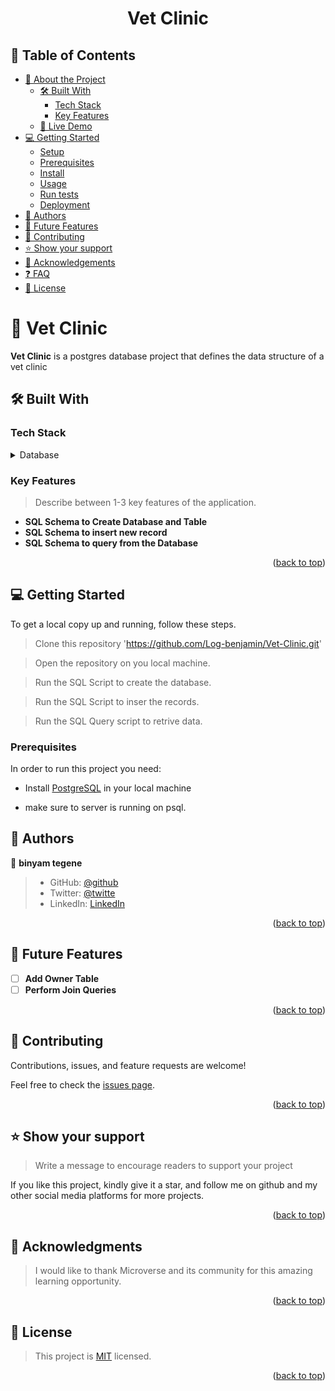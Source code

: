 <a name="readme-top"></a>

<diV align=center>
    <h1> Vet Clinic </h1>
</div>

<!-- TABLE OF CONTENTS -->

## 📗 Table of Contents

- [📖 About the Project](#about-project)
  - [🛠 Built With](#built-with)
    - [Tech Stack](#tech-stack)
    - [Key Features](#key-features)
  - [🚀 Live Demo](#live-demo)
- [💻 Getting Started](#getting-started)
  - [Setup](#setup)
  - [Prerequisites](#prerequisites)
  - [Install](#install)
  - [Usage](#usage)
  - [Run tests](#run-tests)
  - [Deployment](#triangular_flag_on_post-deployment)
- [👥 Authors](#authors)
- [🔭 Future Features](#future-features)
- [🤝 Contributing](#contributing)
- [⭐️ Show your support](#support)
- [🙏 Acknowledgements](#acknowledgements)
- [❓ FAQ](#faq)
- [📝 License](#license)

<!-- PROJECT DESCRIPTION -->

# 📖 Vet Clinic <a name="about-project"></a>


**Vet Clinic** is a postgres database project that defines the data structure of a vet clinic

## 🛠 Built With <a name="built-with"></a>

### Tech Stack <a name="tech-stack"></a>

<details>
<summary>Database</summary>
  <ul>
    <li><a href="https://www.postgresql.org/">PostgreSQL</a></li>
  </ul>
</details>

<!-- Features -->

### Key Features <a name="key-features"></a>

> Describe between 1-3 key features of the application.

- **SQL Schema to Create Database and Table**
- **SQL Schema to insert new record**
- **SQL Schema to query from the Database**

<p align="right">(<a href="#readme-top">back to top</a>)</p>

<!-- GETTING STARTED -->

## 💻 Getting Started <a name="getting-started"></a>


To get a local copy up and running, follow these steps.

> Clone this repository   'https://github.com/Log-benjamin/Vet-Clinic.git'

> Open the repository on you local machine.

> Run the SQL Script to create the database.

> Run the SQL Script to inser the records.

> Run the SQL Query script to retrive data. 

### Prerequisites

In order to run this project you need:

- Install <a href="https://www.postgresql.org/">PostgreSQL</a> in your local machine

- make sure to server is running on psql.


<!-- AUTHORS -->

## 👥 Authors <a name="authors"></a>

👤 **binyam tegene**

> - GitHub: [@github](https://github.com/Log-benjamin?tab=repositories)
> - Twitter: [@twitte](https://twitter.com/@binyam_tegene)
> - LinkedIn: [LinkedIn](https://www.linkedin.com/in/binyam-tegene-4b77ab265)


<p align="right">(<a href="#readme-top">back to top</a>)</p>

<!-- FUTURE FEATURES -->

## 🔭 Future Features <a name="future-features"></a>

- [ ] **Add Owner Table**
- [ ] **Perform Join Queries**

<p align="right">(<a href="#readme-top">back to top</a>)</p>

<!-- CONTRIBUTING -->

## 🤝 Contributing <a name="contributing"></a>

Contributions, issues, and feature requests are welcome!

Feel free to check the [issues page](../../issues/).

<p align="right">(<a href="#readme-top">back to top</a>)</p>

<!-- SUPPORT -->

## ⭐️ Show your support <a name="support"></a>

> Write a message to encourage readers to support your project

If you like this project, kindly give it a star, and follow me on github and my other social media platforms for more projects.

<p align="right">(<a href="#readme-top">back to top</a>)</p>

<!-- ACKNOWLEDGEMENTS -->

## 🙏 Acknowledgments <a name="acknowledgements"></a>

> I would like to thank Microverse and its community for this amazing learning opportunity.

<p align="right">(<a href="#readme-top">back to top</a>)</p>


<!-- LICENSE -->

## 📝 License <a name="license"></a>


> This project is [MIT](./LICENSE) licensed.

<p align="right">(<a href="#readme-top">back to top</a>)</p>
